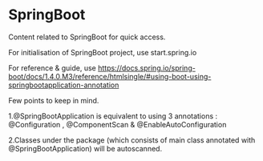 # SpringBoot
Content related to SpringBoot for quick access.

For initialisation of SpringBoot project, use start.spring.io 

For reference & guide, use https://docs.spring.io/spring-boot/docs/1.4.0.M3/reference/htmlsingle/#using-boot-using-springbootapplication-annotation

Few points to keep in mind. 

1.@SpringBootApplication is equivalent to using 3 annotations : @Configuration , @ComponentScan & @EnableAutoConfiguration

2.Classes under the package (which consists of main class annotated with @SpringBootApplication) will be autoscanned. 
